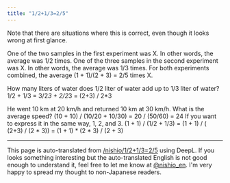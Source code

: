 ```yaml
---
title: "1/2+1/3=2/5"
---
```


Note that there are situations where this is correct, even though it looks wrong at first glance.

One of the two samples in the first experiment was X. In other words, the average was 1/2 times.
One of the three samples in the second experiment was X. In other words, the average was 1/3 times.
For both experiments combined, the average (1 + 1)/(2 + 3) = 2/5 times X.

How many liters of water does 1/2 liter of water add up to 1/3 liter of water?
1/2 + 1/3 = 3/2*3 + 2/2*3 = (2+3) / 2*3

He went 10 km at 20 km/h and returned 10 km at 30 km/h. What is the average speed?
(10 + 10) / (10/20 + 10/30) = 20 / (50/60) = 24
If you want to express it in the same way, 1, 2, and 3.
(1 + 1) / (1/2 + 1/3) = (1 + 1) / ( (2+3) / (2 * 3)) = (1 + 1) * (2 * 3) / (2 + 3)


---
This page is auto-translated from [/nishio/1/2+1/3=2/5](https://scrapbox.io/nishio/1/2+1/3=2/5) using DeepL. If you looks something interesting but the auto-translated English is not good enough to understand it, feel free to let me know at [@nishio_en](https://twitter.com/nishio_en). I'm very happy to spread my thought to non-Japanese readers.